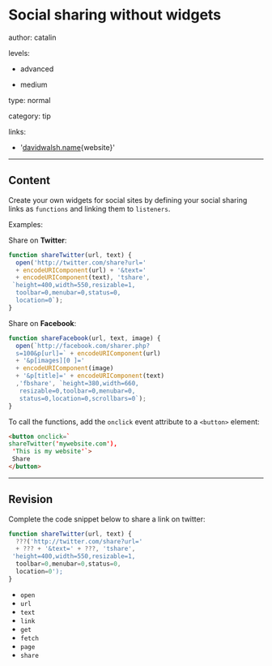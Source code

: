 # Social sharing without widgets
author: catalin

levels:

  - advanced

  - medium

type: normal

category: tip

links:

  - '[davidwalsh.name](https://davidwalsh.name/social-sharing-links){website}'

---
## Content

Create your own widgets for social sites by defining your social sharing links  as `functions` and linking them to `listeners`.

Examples:

Share on **Twitter**:
```javascript
function shareTwitter(url, text) {
  open('http://twitter.com/share?url='
  + encodeURIComponent(url) + '&text=' 
  + encodeURIComponent(text), 'tshare', 
 `height=400,width=550,resizable=1,
  toolbar=0,menubar=0,status=0,
  location=0`);  
}
```
Share on **Facebook**:
```javascript
function shareFacebook(url, text, image) {
  open(`http://facebook.com/sharer.php?
  s=100&p[url]=` + encodeURIComponent(url)
  + '&p[images][0 ]=' 
  + encodeURIComponent(image)
  + '&p[title]=' + encodeURIComponent(text)
  ,'fbshare', `height=380,width=660,
   resizable=0,toolbar=0,menubar=0,
   status=0,location=0,scrollbars=0`);
}
```
To call the functions, add the `onclick` event attribute to a `<button>` element:
```html
<button onclick=`
shareTwitter('mywebsite.com'),
 'This is my website'`>
 Share
</button>
```

---
## Revision

Complete the code snippet below to share a link on twitter: 

```javascript
function shareTwitter(url, text) {
  ???('http://twitter.com/share?url='
  + ??? + '&text=' + ???, 'tshare', 
 'height=400,width=550,resizable=1,
  toolbar=0,menubar=0,status=0,
  location=0');  
}
```
* `open`
* `url`
* `text`
* `link`
* `get`
* `fetch`
* `page`
* `share`